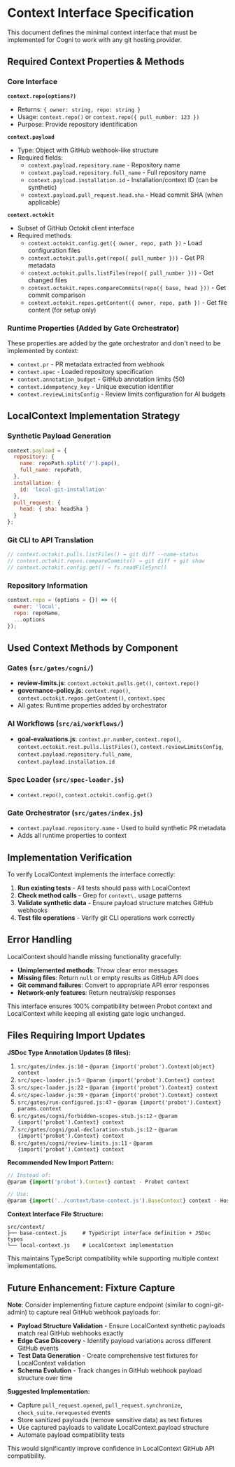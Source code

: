 # Context Interface Specification

This document defines the minimal context interface that must be implemented for Cogni to work with any git hosting provider.

## Required Context Properties & Methods

### Core Interface

**`context.repo(options?)`**
- Returns: `{ owner: string, repo: string }`
- Usage: `context.repo()` or `context.repo({ pull_number: 123 })`
- Purpose: Provide repository identification

**`context.payload`** 
- Type: Object with GitHub webhook-like structure
- Required fields:
  - `context.payload.repository.name` - Repository name
  - `context.payload.repository.full_name` - Full repository name
  - `context.payload.installation.id` - Installation/context ID (can be synthetic)
  - `context.payload.pull_request.head.sha` - Head commit SHA (when applicable)

**`context.octokit`**
- Subset of GitHub Octokit client interface
- Required methods:
  - `context.octokit.config.get({ owner, repo, path })` - Load configuration files
  - `context.octokit.pulls.get(repo({ pull_number }))` - Get PR metadata
  - `context.octokit.pulls.listFiles(repo({ pull_number }))` - Get changed files
  - `context.octokit.repos.compareCommits(repo({ base, head }))` - Get commit comparison
  - `context.octokit.repos.getContent({ owner, repo, path })` - Get file content (for setup only)

### Runtime Properties (Added by Gate Orchestrator)

These properties are added by the gate orchestrator and don't need to be implemented by context:

- `context.pr` - PR metadata extracted from webhook
- `context.spec` - Loaded repository specification  
- `context.annotation_budget` - GitHub annotation limits (50)
- `context.idempotency_key` - Unique execution identifier
- `context.reviewLimitsConfig` - Review limits configuration for AI budgets

## LocalContext Implementation Strategy

### Synthetic Payload Generation
```javascript
context.payload = {
  repository: {
    name: repoPath.split('/').pop(),
    full_name: repoPath,
  },
  installation: {
    id: 'local-git-installation'
  },
  pull_request: {
    head: { sha: headSha }
  }
};
```

### Git CLI to API Translation
```javascript
// context.octokit.pulls.listFiles() → git diff --name-status
// context.octokit.repos.compareCommits() → git diff + git show
// context.octokit.config.get() → fs.readFileSync() 
```

### Repository Information
```javascript
context.repo = (options = {}) => ({
  owner: 'local',
  repo: repoName,
  ...options
});
```

## Used Context Methods by Component

### Gates (`src/gates/cogni/`)
- **review-limits.js**: `context.octokit.pulls.get()`, `context.repo()`
- **governance-policy.js**: `context.repo()`, `context.octokit.repos.getContent()`, `context.spec`
- All gates: Runtime properties added by orchestrator

### AI Workflows (`src/ai/workflows/`)
- **goal-evaluations.js**: `context.pr.number`, `context.repo()`, `context.octokit.rest.pulls.listFiles()`, `context.reviewLimitsConfig`, `context.payload.repository.full_name`, `context.payload.installation.id`

### Spec Loader (`src/spec-loader.js`)
- `context.repo()`, `context.octokit.config.get()`

### Gate Orchestrator (`src/gates/index.js`)
- `context.payload.repository.name` - Used to build synthetic PR metadata
- Adds all runtime properties to context

## Implementation Verification

To verify LocalContext implements the interface correctly:

1. **Run existing tests** - All tests should pass with LocalContext
2. **Check method calls** - Grep for `context\.` usage patterns
3. **Validate synthetic data** - Ensure payload structure matches GitHub webhooks
4. **Test file operations** - Verify git CLI operations work correctly

## Error Handling

LocalContext should handle missing functionality gracefully:

- **Unimplemented methods**: Throw clear error messages
- **Missing files**: Return `null` or empty results as GitHub API does  
- **Git command failures**: Convert to appropriate API error responses
- **Network-only features**: Return neutral/skip responses

This interface ensures 100% compatibility between Probot context and LocalContext while keeping all existing gate logic unchanged.

## Files Requiring Import Updates

**JSDoc Type Annotation Updates (8 files):**
1. `src/gates/index.js:10` - `@param {import('probot').Context|object} context`
2. `src/spec-loader.js:5` - `@param {import('probot').Context} context`  
3. `src/spec-loader.js:22` - `@param {import('probot').Context} context`
4. `src/spec-loader.js:39` - `@param {import('probot').Context} context`
5. `src/gates/run-configured.js:47` - `@param {import('probot').Context} params.context`
6. `src/gates/cogni/forbidden-scopes-stub.js:12` - `@param {import('probot').Context} context`
7. `src/gates/cogni/goal-declaration-stub.js:12` - `@param {import('probot').Context} context` 
8. `src/gates/cogni/review-limits.js:11` - `@param {import('probot').Context} context`

**Recommended New Import Pattern:**
```javascript
// Instead of:
@param {import('probot').Context} context - Probot context

// Use:
@param {import('../context/base-context.js').BaseContext} context - Host context (GitHub/Local)
```

**Context Interface File Structure:**
```
src/context/
├── base-context.js     # TypeScript interface definition + JSDoc types
└── local-context.js    # LocalContext implementation
```

This maintains TypeScript compatibility while supporting multiple context implementations.

## Future Enhancement: Fixture Capture

**Note**: Consider implementing fixture capture endpoint (similar to cogni-git-admin) to capture real GitHub webhook payloads for:

- **Payload Structure Validation** - Ensure LocalContext synthetic payloads match real GitHub webhooks exactly
- **Edge Case Discovery** - Identify payload variations across different GitHub events
- **Test Data Generation** - Create comprehensive test fixtures for LocalContext validation
- **Schema Evolution** - Track changes in GitHub webhook payload structure over time

**Suggested Implementation:**
- Capture `pull_request.opened`, `pull_request.synchronize`, `check_suite.rerequested` events
- Store sanitized payloads (remove sensitive data) as test fixtures
- Use captured payloads to validate LocalContext.payload structure
- Automate payload compatibility tests

This would significantly improve confidence in LocalContext GitHub API compatibility.